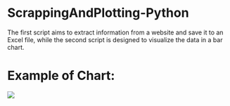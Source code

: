 # ScrappingAndPlotting-Python
The first script aims to extract information from a website and save it to an Excel file, while the second script is designed to visualize the data in a bar chart.

# Example of Chart:

<img src="https://user-images.githubusercontent.com/49831955/228437861-eb0a680e-2ce1-4a12-9aa1-67a84dcda333.png" />

